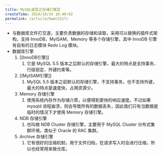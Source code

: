 ```yaml
---
title: MySQL底层之存储引擎层
createTime: 2024/10/24 16:40:02
permalink: /article/6wmc52zf/
---
```

- 与数据库文件打交道，主要负责数据的存储和读取，采用可以替换的插件式架构，支持 InnoDB、MyISAM、Memory 等多个存储引擎，其中 InnoDB 引擎有自有的日志模块 Redo Log 模块。
- 数据库引擎
	1. [[InnoDB引擎]]
		1. 它是 MySQL 5.5 版本之后默认的存储引擎，最大的特点是支持事务、行级锁定、外键约束等。
	2. [[MyISAM引擎]]
		1. MySQL 5.5 版本之前默认的存储引擎，不支持事务，也不支持外键，最大的特点是速度快，占用资源少。
	3. Memory 存储引擎
		1. 使用系统内存作为存储介质，以便得到更快的响应速度。不过如果 mysqld 进程崩溃，则会导致所有的数据丢失，因此我们只有当数据是临时的情况下才使用 Memory 存储引擎。
	4. NDB 存储引擎
		1. 也叫做 NDB Cluster 存储引擎，主要用于 MySQL Cluster 分布式集群环境，类似于 Oracle 的 RAC 集群。
	5. Archive 存储引擎
		1. 它有很好的压缩机制，用于文件归档，在请求写入时会进行压缩，所以也经常用来做仓库。